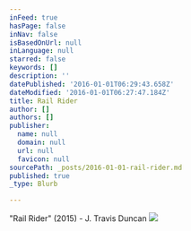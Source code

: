 ```yaml
---
inFeed: true
hasPage: false
inNav: false
isBasedOnUrl: null
inLanguage: null
starred: false
keywords: []
description: ''
datePublished: '2016-01-01T06:29:43.658Z'
dateModified: '2016-01-01T06:27:47.184Z'
title: Rail Rider
author: []
authors: []
publisher:
  name: null
  domain: null
  url: null
  favicon: null
sourcePath: _posts/2016-01-01-rail-rider.md
published: true
_type: Blurb

---
```

"Rail Rider" (2015) - J. Travis Duncan
![](https://the-grid-user-content.s3-us-west-2.amazonaws.com/76946115-e49d-4ac7-87c4-cf501d50a353.JPG)